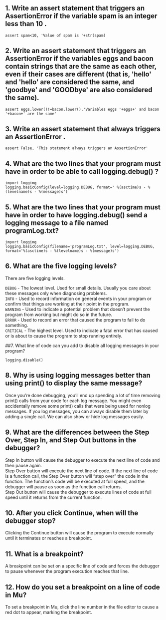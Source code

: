 ## 1. Write an assert statement that triggers an AssertionError if the variable spam is an integer less than 10 .

`assert spam<10, 'Value of spam is '+str(spam)`

## 2. Write an assert statement that triggers an AssertionError if the variables eggs and bacon contain strings that are the same as each other, even if their cases are different (that is, 'hello' and 'hello' are considered the same, and 'goodbye' and 'GOODbye' are also considered the same).

`assert eggs.lower()!=bacon.lower(),'Variables eggs '+eggs+' and bacon '+bacon+' are the same'`

## 3. Write an assert statement that always triggers an AssertionError .

`assert False, 'This statement always triggers an AssertionError'`

## 4. What are the two lines that your program must have in order to be able to call logging.debug() ?

```
import logging
logging.basicConfig(level=logging.DEBUG, format=' %(asctime)s - %(levelname)s - %(message)s')
```

## 5. What are the two lines that your program must have in order to have logging.debug() send a logging message to a file named programLog.txt?

```
import logging
logging.basicConfig(filename='programLog.txt', level=logging.DEBUG, format='%(asctime)s - %(levelname)s - %(message)s')
```

## 6. What are the five logging levels?

There are five logging levels.

`DEBUG` - The lowest level. Used for small details. Usually you care about these messages only when diagnosing problems.<br />
`INFO` - Used to record information on general events in your program or confirm that things are working at their point in the program.<br />
`WARNING` - Used to indicate a potential problem that doesn’t prevent the program from working but might do so in the future.<br />
`ERROR` - Used to record an error that caused the program to fail to do something.<br />
`CRITICAL` - The highest level. Used to indicate a fatal error that has caused or is about to cause the program to stop running entirely.

##7. What line of code can you add to disable all logging messages in your program?

`logging.disable()`

## 8. Why is using logging messages better than using print() to display the same message?

Once you’re done debugging, you’ll end up spending a lot of time removing print() calls from your code for each log message. You might even accidentally remove some print() calls that were being used for nonlog messages. If you log messages, you can always disable them later by adding a single call. We can also show or hide log messages easily.

## 9. What are the differences between the Step Over, Step In, and Step Out buttons in the debugger?

Step In button will cause the debugger to execute the next line of code and then pause again.<br />
Step Over button will execute the next line of code. If the next line of code is a function call, the Step Over button will “step over” the code in the function. The function’s code will be executed at full speed, and the debugger will pause as soon as the function call returns.<br />
Step Out button will cause the debugger to execute lines of code at full speed until it returns from the current function.

## 10. After you click Continue, when will the debugger stop?

Clicking the Continue button will cause the program to execute normally until it terminates or reaches a breakpoint.

## 11. What is a breakpoint?

A breakpoint can be set on a specific line of code and forces the debugger to pause whenever the program execution reaches that line.

## 12. How do you set a breakpoint on a line of code in Mu?

To set a breakpoint in Mu, click the line number in the file editor to cause a red dot to appear, marking the breakpoint.

